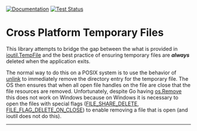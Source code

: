 [![Documentation][godoc.badge]][godoc]
[![Test Status][workflow.tests.badge]][workflow.tests]

# Cross Platform Temporary Files

This library attempts to bridge the gap between the what is provided in
[ioutil.TempFile][ioutil.tempfile] and the best practice of ensuring temporary
files are ***always*** deleted when the application exits.

The normal way to do this on a POSIX system is to use the behavior of
[unlink][posix.unlink] to immediately remove the directory entry for the
temporary file. The OS then ensures that when all open file handles on the file
are close that the file resources are removed. Unfortunately, despite Go having
[os.Remove][os.remove] this does not work on Windows because on Windows it is
necessary to open the files with special flags
([FILE_SHARE_DELETE][windows.flags.share],
[FILE_FLAG_DELETE_ON_CLOSE][windows.flags.on_close]) to enable removing a file
that is open (and ioutil does not do this).

---

[godoc.badge]: https://godoc.org/github.com/calebcase/tmpfile?status.svg
[godoc]: https://godoc.org/github.com/calebcase/tmpfile
[ioutil.tempfile]: https://golang.org/pkg/io/ioutil/#TempFile
[os.remove]: https://golang.org/pkg/os/#Remove
[posix.unlink]: https://pubs.opengroup.org/onlinepubs/9699919799/functions/unlink.html
[windows.flags.on_close]: https://github.com/golang/sys/blob/master/windows/types_windows.go#L108
[windows.flags.share]: https://github.com/golang/sys/blob/master/windows/types_windows.go#L71
[workflow.tests.badge]: https://github.com/calebcase/tmpfile/workflows/tests/badge.svg
[workflow.tests]: https://github.com/calebcase/tmpfile/actions?query=workflow%3Atest
